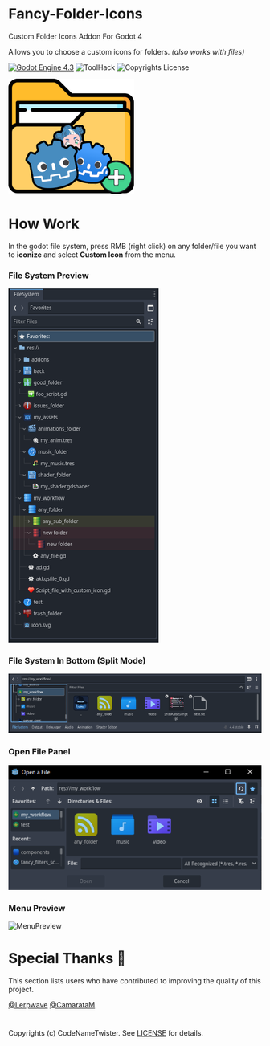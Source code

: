 # Fancy-Folder-Icons
Custom Folder Icons Addon For Godot 4

Allows you to choose a custom icons for folders. *(also works with files)*

[![Godot Engine 4.3](https://img.shields.io/badge/Godot_Engine-4.x-blue)](https://godotengine.org/) ![ToolHack](https://img.shields.io/badge/Tool-Addon-green) ![Copyrights License](https://img.shields.io/badge/License-MIT-blue)

![Icon](images/folder.png)

# How Work
In the godot file system, press RMB (right click) on any folder/file you want to **iconize** and select **Custom Icon** from the menu.

### File System Preview

![Preview](images/preview.png)

### File System In Bottom (Split Mode)

![Preview](images/preview3.png)

### Open File Panel

![Preview](images/preview4.png)

### Menu Preview

![MenuPreview](https://github.com/user-attachments/assets/1bf25cd1-505f-4090-b0ab-3abc58fe30f4)

# Special Thanks 📜 
This section lists users who have contributed to improving the quality of this project.

[@Lerpwave](https://github.com/Lerpwave)
[@CamarataM](https://github.com/CamarataM)

#

Copyrights (c) CodeNameTwister. See [LICENSE](LICENSE) for details.

[godot engine]: https://godotengine.org/
